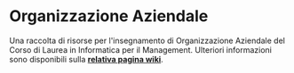 # Organizzazione Aziendale

Una raccolta di risorse per l'insegnamento di Organizzazione Aziendale del Corso di
Laurea in Informatica per il Management. Ulteriori informazioni sono disponibili sulla
[**relativa pagina
wiki**](https://csunibo.github.io/wiki/raccolte-di-risorse/index.html).
